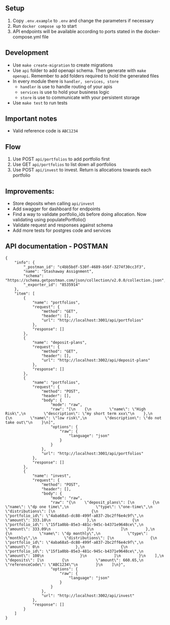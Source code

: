 ## Setup
1. Copy `.env.example` to `.env` and change the parameters if necessary
2. Run `docker compose up` to start
3. API endpoints will be available according to ports stated in the docker-compose.yml file

## Development
- Use `make create-migration` to create migrations
- Use `api` folder to add openapi schema. Then generate with `make openapi`. Remember to add folders required to hold the generated files
- In every module there is `handler, services, store`
  - `handler` is use to handle routing of your apis
  - `services` is use to hold your business logic
  - `store` is use to communicate with your persistent storage
- Use `make test` to run tests

## Important notes
- Valid reference code is `ABC1234`

## Flow
1. Use POST `api/portfolios` to add portfolio first
2. Use GET `api/portfolios` to list down all portfolios
3. Use POST `api/invest` to invest. Return is allocations towards each portfolio

## Improvements:
- Store deposits when calling `api/invest`
- Add swagger for dashboard for endpoints
- Find a way to validate portfolio_ids before doing allocation. Now validating using populatePortfolio()
- Validate request and responses against schema
- Add more tests for postgres code and services

## API documentation - POSTMAN
```
{
	"info": {
		"_postman_id": "c4bb5bdf-530f-4689-b56f-3274f30cc3f3",
		"name": "Stashaway Assignment",
		"schema": "https://schema.getpostman.com/json/collection/v2.0.0/collection.json",
		"_exporter_id": "8535914"
	},
	"item": [
		{
			"name": "portfolios",
			"request": {
				"method": "GET",
				"header": [],
				"url": "http://localhost:3001/api/portfolios"
			},
			"response": []
		},
		{
			"name": "deposit-plans",
			"request": {
				"method": "GET",
				"header": [],
				"url": "http://localhost:3002/api/deposit-plans"
			},
			"response": []
		},
		{
			"name": "portfolios",
			"request": {
				"method": "POST",
				"header": [],
				"body": {
					"mode": "raw",
					"raw": "[\n    {\n        \"name\": \"High Risk\",\n        \"description\": \"my short term xxx\"\n    },\n    {\n        \"name\": \"low risk\",\n        \"description\": \"do not take out\"\n    }\n]",
					"options": {
						"raw": {
							"language": "json"
						}
					}
				},
				"url": "http://localhost:3001/api/portfolios"
			},
			"response": []
		},
		{
			"name": "invest",
			"request": {
				"method": "POST",
				"header": [],
				"body": {
					"mode": "raw",
					"raw": "{\n    \"deposit_plans\": [\n        {\n            \"name\": \"dp one time\",\n            \"type\": \"one-time\",\n            \"distributions\": [\n                {\n                    \"portfolio_id\": \"4aba68a5-dc88-499f-a837-2bc2ff6e4c9f\",\n                    \"amount\": 333.10\n                },\n                {\n                    \"portfolio_id\": \"15f1a0bb-85e3-481c-945c-b4371e9648ce\",\n                    \"amount\": 333.09\n                }\n            ]\n        },\n        {\n            \"name\": \"dp monthly\",\n            \"type\": \"monthly\",\n            \"distributions\": [\n                {\n                    \"portfolio_id\": \"4aba68a5-dc88-499f-a837-2bc2ff6e4c9f\",\n                    \"amount\": 0\n                },\n                {\n                    \"portfolio_id\": \"15f1a0bb-85e3-481c-945c-b4371e9648ce\",\n                    \"amount\": 100\n                }\n            ]\n        }\n    ],\n    \"deposits\": [\n        {\n            \"amount\": 660.65,\n            \"referenceCode\": \"ABC1234\"\n        }\n    ]\n}",
					"options": {
						"raw": {
							"language": "json"
						}
					}
				},
				"url": "http://localhost:3002/api/invest"
			},
			"response": []
		}
	]
}
```